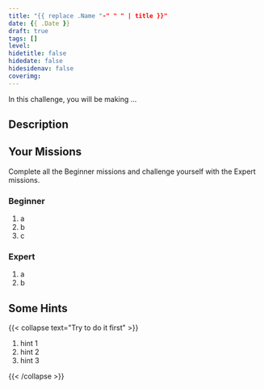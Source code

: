 ```yaml
---
title: "{{ replace .Name "-" " " | title }}"
date: {{ .Date }}
draft: true
tags: []
level: 
hidetitle: false
hidedate: false
hidesidenav: false
coverimg:
---
```


In this challenge, you will be making ...

<!--more-->

## Description

## Your Missions

Complete all the Beginner missions and challenge yourself with the Expert missions.

### Beginner

1. a
2. b
3. c

### Expert

1. a
2. b

## Some Hints

{{< collapse text="Try to do it first" >}}

1. hint 1
2. hint 2
3. hint 3

{{< /collapse >}}